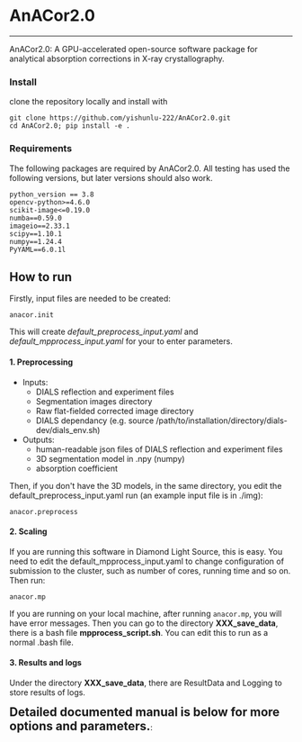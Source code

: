# AnACor2.0
***
AnACor2.0: A GPU-accelerated open-source software package for analytical absorption corrections in X-ray crystallography.


### Install

clone the repository locally and install with

```
git clone https://github.com/yishunlu-222/AnACor2.0.git
cd AnACor2.0; pip install -e .
```

### Requirements

The following packages are required by AnACor2.0. All testing has used the following versions, but later versions should also work.

	python_version == 3.8
	opencv-python>=4.6.0
	scikit-image<=0.19.0
	numba==0.59.0
	imageio==2.33.1
	scipy==1.10.1
	numpy==1.24.4
	PyYAML==6.0.1l

## How to run
Firstly, input files are needed to be created:
```
anacor.init
```
This will create *default_preprocess_input.yaml* and *default_mpprocess_input.yaml* for your to enter parameters.
#### 1. Preprocessing

- Inputs:
  - DIALS reflection and experiment files
  - Segmentation images directory 
  - Raw flat-fielded corrected image directory
  - DIALS dependancy (e.g. source /path/to/installation/directory/dials-dev/dials_env.sh) 
- Outputs:
  - human-readable json files of DIALS reflection and experiment files
  - 3D segmentation model in .npy (numpy)
  - absorption coefficient 
  
Then, if you don't have the 3D models, in the same directory, you edit the default_preprocess_input.yaml run (an example input file is in ./img):
```
anacor.preprocess 
```
#### 2. Scaling

If you are running this software in Diamond Light Source, this is easy. You need to edit the default_mpprocess_input.yaml to change configuration of submission to the cluster, such as number of cores, running time and so on. Then run:
```
anacor.mp
```
If you are running on your local machine, after running ```anacor.mp```, you will have error messages. Then you can go to the directory **XXX_save_data**, there is a bash file **mpprocess_script.sh**. You can edit this to run as a normal .bash file.

#### 3. Results and logs

Under the directory **XXX_save_data**, there are ResultData and Logging to store results of logs.

**<span style="font-size:1.5em;">Detailed documented manual is below for more options and parameters.</span>**:


